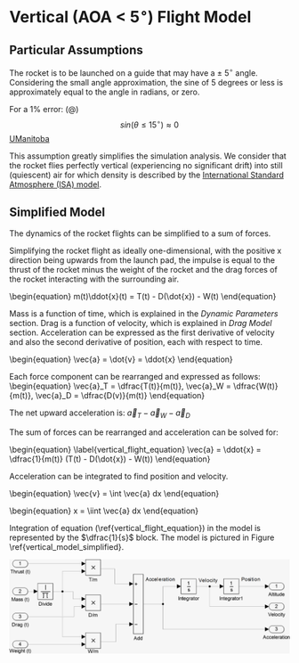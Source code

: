 # Vertical (AOA < 5$^\circ$) Flight Model

## Particular Assumptions

The rocket is to be launched on a guide that may have a $\pm$ 5$^\circ$ angle. Considering the small angle approximation, the sine of 5 degrees or less is approximately equal to the angle in radians, or zero.

For a 1% error:
(@) $$ sin ( \theta \le 15^\circ ) \approx 0 $$ 
[UManitoba](http://www.physics.umanitoba.ca/undergraduate/phys2260/Lectures/Intro%20Optics%20-%20PPT%20v1part%2004.pdf)

This assumption greatly simplifies the simulation analysis. We consider that the rocket flies perfectly vertical (experiencing no significant drift) into still (quiescent) air for which density is described by the [International Standard Atmosphere (ISA) model](https://en.wikipedia.org/wiki/International_Standard_Atmosphere). 

## Simplified Model

The dynamics of the rocket flights can be simplified to a sum of forces. 

Simplifying the rocket flight as ideally one-dimensional, with the positive x direction being upwards from the launch pad, the impulse is equal to the thrust of the rocket minus the weight of the rocket and the drag forces of the rocket interacting with the surrounding air.

\begin{equation}
m(t)\ddot{x}(t) = T(t) - D(\dot{x}) - W(t)
\end{equation}

Mass is a function of time, which is explained in the *Dynamic Parameters* section. Drag is a function of velocity, which is explained in *Drag Model* section.
Acceleration can be expressed as the first derivative of velocity and also the second derivative of position, each with respect to time.

\begin{equation}
\vec{a} = \dot{v} = \ddot{x}
\end{equation}

Each force component can be rearranged and expressed as follows:
\begin{equation}
\vec{a}_T = \dfrac{T(t)}{m(t)}, \vec{a}_W = \dfrac{W(t)}{m(t)}, \vec{a}_D = \dfrac{D(v)}{m(t)}
\end{equation}

The net upward acceleration is: $\vec{a}_T  - \vec{a}_W - \vec{a}_D$

The sum of forces can be rearranged and acceleration can be solved for:

\begin{equation}
\label{vertical_flight_equation}
\vec{a} =  \ddot{x} = \dfrac{1}{m(t)} (T(t) - D(\dot{x}) - W(t)) 
\end{equation}

Acceleration can be integrated to find position and velocity.

\begin{equation}
\vec{v} = \int \vec{a} dx
\end{equation}

\begin{equation}
x = \iint \vec{a} dx
\end{equation}

Integration of equation (\ref{vertical_flight_equation}) in the model is represented by the $\dfrac{1}{s}$ block. The model is pictured in Figure \ref{vertical_model_simplified}.

[vertical_model_simplified]: images/vertical_model_simplified.png "Vertical Model - Simplified" 
![Vertical Flight Model - Simplified \label{vertical_model_simplified}][vertical_model_simplified] 

